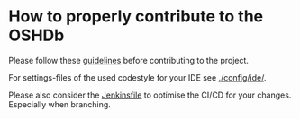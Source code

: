 # How to properly contribute to the OSHDb
Please follow these [guidelines](https://confluence.gistools.geog.uni-heidelberg.de/display/oshdb/Contributing) before contributing to the project.

For settings-files of the used codestyle for your IDE see [./config/ide/](/config/ide/IDE-Settings.md).

Please also consider the [Jenkinsfile](Jenkinsfile) to optimise the CI/CD for your changes. Especially when branching.
